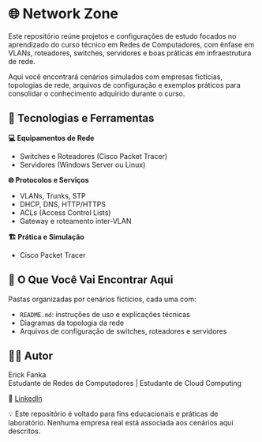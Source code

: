 # 🌐 Network Zone

Este repositório reúne projetos e configurações de estudo focados no aprendizado do curso técnico em Redes de Computadores, com ênfase em VLANs, roteadores, switches, servidores e boas práticas em infraestrutura de rede.

Aqui você encontrará cenários simulados com empresas fictícias, topologias de rede, arquivos de configuração e exemplos práticos para consolidar o conhecimento adquirido durante o curso.

## 🧰 Tecnologias e Ferramentas
**💻 Equipamentos de Rede**
- Switches e Roteadores (Cisco Packet Tracer)
- Servidores (Windows Server ou Linux)

**🌐 Protocolos e Serviços**
- VLANs, Trunks, STP
- DHCP, DNS, HTTP/HTTPS
- ACLs (Access Control Lists)
- Gateway e roteamento inter-VLAN

**🏗️ Prática e Simulação**
- Cisco Packet Tracer

## 📁 O Que Você Vai Encontrar Aqui
Pastas organizadas por cenários fictícios, cada uma com:
- `README.md`: instruções de uso e explicações técnicas  
- Diagramas da topologia da rede  
- Arquivos de configuração de switches, roteadores e servidores  

## 👨‍💻 Autor
Erick Fanka  
Estudante de Redes de Computadores | Estudante de Cloud Computing  

🔗 [LinkedIn](https://www.linkedin.com/in/erick-fanka/)

💡 Este repositório é voltado para fins educacionais e práticas de laboratório. Nenhuma empresa real está associada aos cenários aqui descritos.
